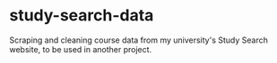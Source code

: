 # study-search-data
Scraping and cleaning course data from my university's Study Search website, to be used in another project.
